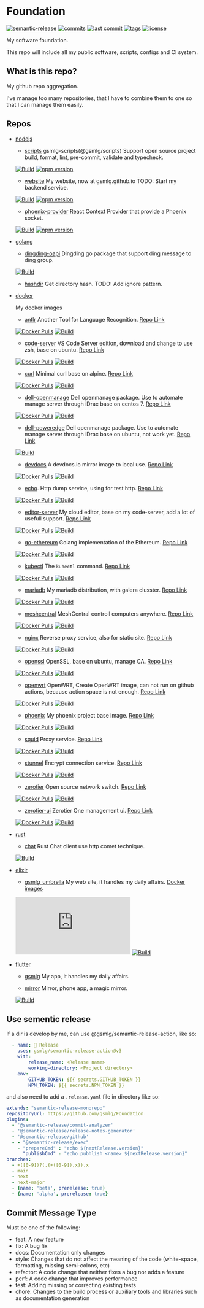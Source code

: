 # Foundation

[![semantic-release](https://img.shields.io/badge/%20%20%F0%9F%93%A6%F0%9F%9A%80-semantic--release-e10079.svg)](https://github.com/gsmlg-dev/Foundation)
[![commits](https://badgen.net/github/commits/gsmlg-dev/Foundation)](https://github.com/gsmlg-dev/Foundation)
[![last commit](https://badgen.net/github/last-commit/gsmlg-dev/Foundation)](https://github.com/gsmlg-dev/Foundation)
[![tags](https://badgen.net/github/tags/gsmlg-dev/Foundation)](https://github.com/gsmlg-dev/Foundation)
[![license](https://badgen.net/github/license/gsmlg-dev/Foundation)](https://github.com/gsmlg-dev/Foundation)


My software foundation.

This repo will include all my public software, scripts, configs and CI system.

## What is this repo?

My github repo aggregation.

I've manage too many repositories, that I have to combine them to one so that I can manage them easily.

## Repos

- [nodejs](nodejs)

    - [scripts](nodejs/packages/scripts)
    gsmlg-scripts(@gsmlg/scripts) Support open source project build, format, lint, pre-commit, validate and typecheck.

    [![Build](https://github.com/gsmlg-dev/Foundation/actions/workflows/nodejs-scripts-validate-and-release.yml/badge.svg)](https://github.com/gsmlg-dev/Foundation/actions/workflows/nodejs-scripts-validate-and-release.yml)
    [![npm version](https://badgen.net/npm/v/@gsmlg/scripts)](https://www.npmjs.com/package/@gsmlg/scripts)

    - [website](nodejs/packages/website)
    My website, now at gsmlg.github.io
    TODO: Start my backend service.

    [![Build](https://github.com/gsmlg-dev/Foundation/actions/workflows/nodejs-website-build-and-deploy.yml/badge.svg)](https://github.com/gsmlg-dev/Foundation/actions/workflows/nodejs-website-build-and-deploy.yml)
    [![npm version](https://badgen.net/npm/v/@gsmlg/website)](https://www.npmjs.com/package/@gsmlg/website)

    - [phoenix-provider](nodejs/packages/phoenix-provider)
    React Context Provider that provide a Phoenix socket.

    [![Build](https://github.com/gsmlg-dev/Foundation/actions/workflows/nodejs-phoenix-provider-validate-and-release.yml/badge.svg)](https://github.com/gsmlg-dev/Foundation/actions/workflows/nodejs-phoenix-provider-validate-and-release.yml)
    [![npm version](https://badgen.net/npm/v/phoenix-provider)](https://www.npmjs.com/package/phoenix-provider)

- [golang](golang)

    - [dingding-oapi](golang/dingding-oapi)
    Dingding go package that support ding message to ding group.

    [![Build](https://github.com/gsmlg-dev/Foundation/actions/workflows/golang-dingding-oapi-release.yml/badge.svg)](https://github.com/gsmlg-dev/Foundation/actions/workflows/golang-dingding-oapi-release.yml)

    - [hashdir](golang/hashdir)
    Get directory hash.
    TODO: Add ignore pattern.

- [docker](docker)

    My docker images

    - [antlr](docker/antlr)
    Another Tool for Language Recognition.
    [Repo Link](https://hub.docker.com/r/gsmlg/antlr/tags)

    [![Docker Pulls](https://badgen.net/docker/pulls/gsmlg/antlr)](https://hub.docker.com/r/gsmlg/antlr)
    [![Build](https://github.com/gsmlg-dev/Foundation/actions/workflows/docker-buildimage-antlr.yml/badge.svg)](https://github.com/gsmlg-dev/Foundation/actions/workflows/docker-buildimage-antlr.yml)

    - [code-server](docker/code-server)
    VS Code Server edition, download and change to use zsh, base on ubuntu.
    [Repo Link](https://hub.docker.com/r/gsmlg/code-server/tags)

    [![Docker Pulls](https://badgen.net/docker/pulls/gsmlg/code-server)](https://hub.docker.com/r/gsmlg/code-server)
    [![Build](https://github.com/gsmlg-dev/Foundation/actions/workflows/docker-buildimage-code-server.yml/badge.svg)](https://github.com/gsmlg-dev/Foundation/actions/workflows/docker-buildimage-code-server.yml)

    - [curl](docker/curl)
    Minimal curl base on alpine.
    [Repo Link](https://hub.docker.com/r/gsmlg/curl/tags)

    [![Docker Pulls](https://badgen.net/docker/pulls/gsmlg/curl)](https://hub.docker.com/r/gsmlg/curl)
    [![Build](https://github.com/gsmlg-dev/Foundation/actions/workflows/docker-buildimage-curl.yml/badge.svg)](https://github.com/gsmlg-dev/Foundation/actions/workflows/docker-buildimage-curl.yml)

    - [dell-openmanage](docker/dell-openmanage)
    Dell openmanage package. Use to automate manage server through iDrac base on centos 7.
    [Repo Link](https://hub.docker.com/r/gsmlg/dell-openmanage/tags)

    [![Docker Pulls](https://badgen.net/docker/pulls/gsmlg/dell-openmanage)](https://hub.docker.com/r/gsmlg/dell-openmanage)
    [![Build](https://github.com/gsmlg-dev/Foundation/actions/workflows/docker-buildimage-dell-openmanage.yml/badge.svg)](https://github.com/gsmlg-dev/Foundation/actions/workflows/docker-buildimage-dell-openmanage.yml)

    - [dell-poweredge](docker/dell-poweredge)
    Dell openmanage package. Use to automate manage server through iDrac base on ubuntu, not work yet.
    [Repo Link](https://hub.docker.com/r/gsmlg/dell-poweredge/tags)

    <!--
    [![Docker Pulls](https://badgen.net/docker/pulls/gsmlg/dell-poweredge)](https://hub.docker.com/r/gsmlg/dell-poweredge) 
    -->
    [![Build](https://github.com/gsmlg-dev/Foundation/actions/workflows/docker-buildimage-dell-poweredge.yml/badge.svg)](https://github.com/gsmlg-dev/Foundation/actions/workflows/docker-buildimage-dell-poweredge.yml)

    - [devdocs](docker/devdocs)
    A devdocs.io mirror image to local use.
    [Repo Link](https://hub.docker.com/r/gsmlg/devdocs/tags)

    [![Docker Pulls](https://badgen.net/docker/pulls/gsmlg/devdocs)](https://hub.docker.com/r/gsmlg/devdocs)
    [![Build](https://github.com/gsmlg-dev/Foundation/actions/workflows/docker-buildimage-devdocs.yml/badge.svg)](https://github.com/gsmlg-dev/Foundation/actions/workflows/docker-buildimage-devdocs.yml)

    - [echo](docker/echo).
    Http dump service, using for test http.
    [Repo Link](https://hub.docker.com/r/gsmlg/echo/tags)

    [![Docker Pulls](https://badgen.net/docker/pulls/gsmlg/echo)](https://hub.docker.com/r/gsmlg/echo)
    [![Build](https://github.com/gsmlg-dev/Foundation/actions/workflows/docker-buildimage-echo.yml/badge.svg)](https://github.com/gsmlg-dev/Foundation/actions/workflows/docker-buildimage-echo.yml)

    - [editor-server](docker/editor-server)
    My cloud editor, base on my code-server, add a lot of usefull support.
    [Repo Link](https://hub.docker.com/r/gsmlg/editor-server/tags)

    [![Docker Pulls](https://badgen.net/docker/pulls/gsmlg/editor-server)](https://hub.docker.com/r/gsmlg/editor-server)
    [![Build](https://github.com/gsmlg-dev/Foundation/actions/workflows/docker-buildimage-editor-server.yml/badge.svg)](https://github.com/gsmlg-dev/Foundation/actions/workflows/docker-buildimage-editor-server.yml)

    - [go-ethereum](docker/go-ethereum)
    Golang implementation of the Ethereum.
    [Repo Link](https://hub.docker.com/r/gsmlg/go-ethereum/tags)

    [![Docker Pulls](https://badgen.net/docker/pulls/gsmlg/go-ethereum)](https://hub.docker.com/r/gsmlg/go-ethereum)
    [![Build](https://github.com/gsmlg-dev/Foundation/actions/workflows/docker-buildimage-go-ethereum.yml/badge.svg)](https://github.com/gsmlg-dev/Foundation/actions/workflows/docker-buildimage-go-ethereum.yml)

    - [kubectl](docker/kubectl)
    The `kubectl` command.
    [Repo Link](https://hub.docker.com/r/gsmlg/kubectl/tags)

    [![Docker Pulls](https://badgen.net/docker/pulls/gsmlg/kubectl)](https://hub.docker.com/r/gsmlg/kubectl)
    [![Build](https://github.com/gsmlg-dev/Foundation/actions/workflows/docker-buildimage-kubectl.yml/badge.svg)](https://github.com/gsmlg-dev/Foundation/actions/workflows/docker-buildimage-kubectl.yml)

    - [mariadb](docker/mariadb)
    My mariadb distribution, with galera clusster.
    [Repo Link](https://hub.docker.com/r/gsmlg/mariadb/tags)

    [![Docker Pulls](https://badgen.net/docker/pulls/gsmlg/mariadb)](https://hub.docker.com/r/gsmlg/mariadb)
    [![Build](https://github.com/gsmlg-dev/Foundation/actions/workflows/docker-buildimage-mariadb.yml/badge.svg)](https://github.com/gsmlg-dev/Foundation/actions/workflows/docker-buildimage-mariadb.yml)

    - [meshcentral](docker/meshcentral)
    MeshCentral controll computers anywhere.
    [Repo Link](https://hub.docker.com/r/gsmlg/meshcentral/tags)

    [![Docker Pulls](https://badgen.net/docker/pulls/gsmlg/meshcentral)](https://hub.docker.com/r/gsmlg/meshcentral)
    [![Build](https://github.com/gsmlg-dev/Foundation/actions/workflows/docker-buildimage-meshcentral.yml/badge.svg)](https://github.com/gsmlg-dev/Foundation/actions/workflows/docker-buildimage-meshcentral.yml)

    - [nginx](docker/nginx)
    Reverse proxy service, also for static site.
    [Repo Link](https://hub.docker.com/r/gsmlg/nginx/tags)

    [![Docker Pulls](https://badgen.net/docker/pulls/gsmlg/nginx)](https://hub.docker.com/r/gsmlg/nginx)
    [![Build](https://github.com/gsmlg-dev/Foundation/actions/workflows/docker-buildimage-nginx.yml/badge.svg)](https://github.com/gsmlg-dev/Foundation/actions/workflows/docker-buildimage-nginx.yml)

    - [openssl](docker/openssl)
    OpenSSL, base on ubuntu, manage CA.
    [Repo Link](https://hub.docker.com/r/gsmlg/openssl/tags)

    [![Docker Pulls](https://badgen.net/docker/pulls/gsmlg/openssl)](https://hub.docker.com/r/gsmlg/openssl)
    [![Build](https://github.com/gsmlg-dev/Foundation/actions/workflows/docker-buildimage-openssl.yml/badge.svg)](https://github.com/gsmlg-dev/Foundation/actions/workflows/docker-buildimage-openssl.yml)

    - [openwrt](docker/openwrt)
    OpenWRT, Create OpenWRT image, can not run on github actions, because action space is not enough.
    [Repo Link](https://hub.docker.com/r/gsmlg/openwrt/tags)

    [![Docker Pulls](https://badgen.net/docker/pulls/gsmlg/openwrt)](https://hub.docker.com/r/gsmlg/openwrt)
    [![Build](https://github.com/gsmlg-dev/Foundation/actions/workflows/docker-buildimage-openwrt.yml/badge.svg)](https://github.com/gsmlg-dev/Foundation/actions/workflows/docker-buildimage-openwrt.yml)

    - [phoenix](docker/phoenix)
    My phoenix project base image.
    [Repo Link](https://hub.docker.com/r/gsmlg/phoenix/tags)

    [![Docker Pulls](https://badgen.net/docker/pulls/gsmlg/phoenix)](https://hub.docker.com/r/gsmlg/phoenix)
    [![Build](https://github.com/gsmlg-dev/Foundation/actions/workflows/docker-buildimage-phoenix.yml/badge.svg)](https://github.com/gsmlg-dev/Foundation/actions/workflows/docker-buildimage-phoenix.yml)

    - [squid](docker/squid)
    Proxy service.
    [Repo Link](https://hub.docker.com/r/gsmlg/squid/tags)

    [![Docker Pulls](https://badgen.net/docker/pulls/gsmlg/squid)](https://hub.docker.com/r/gsmlg/squid)
    [![Build](https://github.com/gsmlg-dev/Foundation/actions/workflows/docker-buildimage-squid.yml/badge.svg)](https://github.com/gsmlg-dev/Foundation/actions/workflows/docker-buildimage-squid.yml)

    - [stunnel](docker/stunnel)
    Encrypt connection service.
    [Repo Link](https://hub.docker.com/r/gsmlg/stunnel/tags)

    [![Docker Pulls](https://badgen.net/docker/pulls/gsmlg/stunnel)](https://hub.docker.com/r/gsmlg/stunnel)
    [![Build](https://github.com/gsmlg-dev/Foundation/actions/workflows/docker-buildimage-stunnel.yml/badge.svg)](https://github.com/gsmlg-dev/Foundation/actions/workflows/docker-buildimage-stunnel.yml)

    - [zerotier](docker/zerotier)
    Open source network switch.
    [Repo Link](https://hub.docker.com/r/gsmlg/zerotier/tags)

    [![Docker Pulls](https://badgen.net/docker/pulls/gsmlg/zerotier)](https://hub.docker.com/r/gsmlg/zerotier)
    [![Build](https://github.com/gsmlg-dev/Foundation/actions/workflows/docker-buildimage-zerotier.yml/badge.svg)](https://github.com/gsmlg-dev/Foundation/actions/workflows/docker-buildimage-zerotier.yml)

    - [zerotier-ui](docker/zerotier-ui)
    Zerotier One management ui.
    [Repo Link](https://hub.docker.com/r/gsmlg/zerotier-ui/tags)

    [![Docker Pulls](https://badgen.net/docker/pulls/gsmlg/zerotier-ui)](https://hub.docker.com/r/gsmlg/zerotier-ui)
    [![Build](https://github.com/gsmlg-dev/Foundation/actions/workflows/docker-buildimage-zerotier-ui.yml/badge.svg)](https://github.com/gsmlg-dev/Foundation/actions/workflows/docker-buildimage-zerotier-ui.yml)

- [rust](rust)
    - [chat](rust/chat)
    Rust Chat client use http comet technique. 

    [![Build](https://github.com/gsmlg-dev/Foundation/actions/workflows/rust-chat-release.yml/badge.svg)](https://github.com/gsmlg-dev/Foundation/actions/workflows/rust-chat-release.yml)

- [elixir](elixir)

    - [gsmlg_umbrella](elixir/gsmlg_umbrella) 
    My web site, it handles my daily affairs.
    [Docker images](https://hub.docker.com/r/gsmlg/gsmlg.org/tags)

    [![Docker Pulls](https://badgen.net/docker/pulls/gsmlg/gsmlg.org)](https://hub.docker.com/r/gsmlg/gsmlg.org)
    [![Build](https://github.com/gsmlg-dev/Foundation/actions/workflows/elixir-gsmlg-build-and-release.yml/badge.svg)](https://github.com/gsmlg-dev/Foundation/actions/workflows/elixir-gsmlg-build-and-release.yml)

- [flutter](flutter)

    - [gsmlg](flutter/gsmlg)
    My app, it handles my daily affairs.

    - [mirror](flutter/mirror)
    Mirror, phone app, a magic mirror.
    
    [![Build](https://github.com/gsmlg-dev/Foundation/actions/workflows/flutter-mirror-release.yml/badge.svg)](https://github.com/gsmlg-dev/Foundation/actions/workflows/flutter-mirror-release.yml)


## Use sementic release

If a dir is develop by me, can use @gsmlg/semantic-release-action, like so:

```yaml
  - name: 🚀 Release
    uses: gsmlg/semantic-release-action@v3
    with:
        release_name: <Release name>
        working-directory: <Project directory>
    env:
        GITHUB_TOKEN: ${{ secrets.GITHUB_TOKEN }}
        NPM_TOKEN: ${{ secrets.NPM_TOKEN }}
```

and also need to add a `.release.yaml` file in directory like so:

```yaml
extends: "semantic-release-monorepo"
repositoryUrl: https://github.com/gsmlg/Foundation
plugins:
  - '@semantic-release/commit-analyzer'
  - '@semantic-release/release-notes-generator'
  - '@semantic-release/github'
  - - "@semantic-release/exec"
    - "prepareCmd" : "echo ${nextRelease.version}"
      "publishCmd" : "echo pubhlish <name> ${nextRelease.version}"
branches:
  - +([0-9])?(.{+([0-9]),x}).x
  - main
  - next
  - next-major
  - {name: 'beta', prerelease: true}
  - {name: 'alpha', prerelease: true}

```

## Commit Message Type

Must be one of the following:

* feat: A new feature
* fix: A bug fix
* docs: Documentation only changes
* style: Changes that do not affect the meaning of the code (white-space, formatting, missing semi-colons, etc)
* refactor: A code change that neither fixes a bug nor adds a feature
* perf: A code change that improves performance
* test: Adding missing or correcting existing tests
* chore: Changes to the build process or auxiliary tools and libraries such as documentation generation



